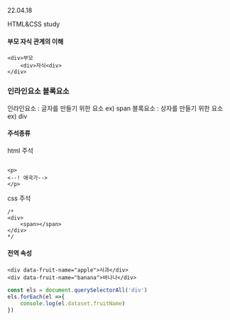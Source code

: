 22.04.18  

HTML&CSS study  


#### 부모 자식 관계의 이해

```
<div>부모
	<div>자식<div>
</div>
```

### 인라인요소 블록요소

인라인요소 : 글자를 만들기 위한 요소 ex) span
블록요소 : 상자를 만들기 위한 요소 ex) div

#### 주석종류
html 주석

```

<p>
<--! 애국가-->
</p>

```
css 주석
```style
/*
<div>
	<span></span>
</div>
*/
```
#### 전역 속성
```style
<div data-fruit-name="apple">사과</div>
<div data-fruit-name="banana">바나나</div>
```
```js
const els = document.querySelectorAll('div')
els.forEach(el =>{
	console.log(el.dataset.fruitName)
})

```


